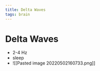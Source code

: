 ```yaml
---
title: Delta Waves
tags: brain
---
```


# Delta Waves
- 2-4 Hz 
- sleep
- ![[Pasted image 20220502160733.png]]














